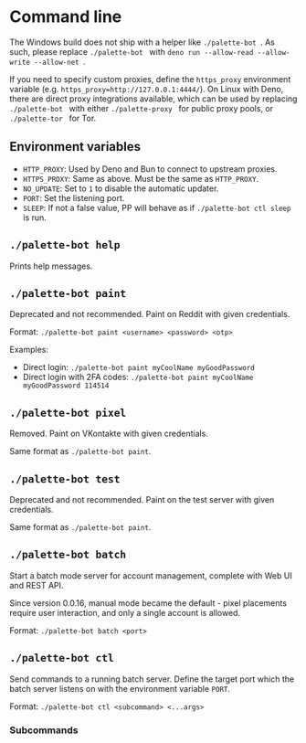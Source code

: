# Command line
The Windows build does not ship with a helper like `./palette-bot `. As such, please replace `./palette-bot ` with `deno run --allow-read --allow-write --allow-net `.

If you need to specify custom proxies, define the `https_proxy` environment variable (e.g. `https_proxy=http://127.0.0.1:4444/`). On Linux with Deno, there are direct proxy integrations available, which can be used by replacing `./palette-bot ` with either `./palette-proxy ` for public proxy pools, or `./palette-tor ` for Tor.

## Environment variables
* `HTTP_PROXY`: Used by Deno and Bun to connect to upstream proxies.
* `HTTPS_PROXY`: Same as above. Must be the same as `HTTP_PROXY`.
* `NO_UPDATE`: Set to `1` to disable the automatic updater.
* `PORT`: Set the listening port.
* `SLEEP`: If not a false value, PP will behave as if `./palette-bot ctl sleep` is run.

## `./palette-bot help`
Prints help messages.

## `./palette-bot paint`
Deprecated and not recommended. Paint on Reddit with given credentials.

Format: `./palette-bot paint <username> <password> <otp>`

Examples:

* Direct login: `./palette-bot paint myCoolName myGoodPassword`
* Direct login with 2FA codes: `./palette-bot paint myCoolName myGoodPassword 114514`

## `./palette-bot pixel`
Removed. Paint on VKontakte with given credentials.

Same format as `./palette-bot paint`.

## `./palette-bot test`
Deprecated and not recommended. Paint on the test server with given credentials.

Same format as `./palette-bot paint`.

## `./palette-bot batch`
Start a batch mode server for account management, complete with Web UI and REST API.

Since version 0.0.16, manual mode became the default - pixel placements require user interaction, and only a single account is allowed.

Format: `./palette-bot batch <port>`

## `./palette-bot ctl`
Send commands to a running batch server. Define the target port which the batch server listens on with the environment variable `PORT`.

Format: `./palette-bot ctl <subcommand> <...args>`

### Subcommands
#### 